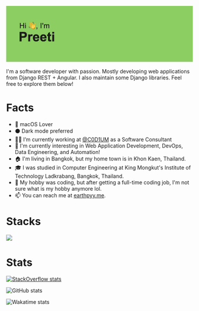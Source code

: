 ![hello there](header.png)

I'm a software developer with passion. Mostly developing web applications from Django REST + Angular. I also maintain some Django libraries. Feel free to explore them below!

# Facts

- 🍎 macOS Lover
- ⚫️ Dark mode preferred
- 👨‍💻 I’m currently working at [@C0D1UM](https://github.com/C0D1UM) as a Software Consultant
- 🌱 I'm currently interesting in Web Application Development, DevOps, Data Engineering, and Automation!
- 🏠 I'm living in Bangkok, but my home town is in Khon Kaen, Thailand.
- 🎓 I was studied in Computer Engineering at King Mongkut's Institute of Technology Ladkrabang, Bangkok, Thailand.
- 🤔 My hobby was coding, but after getting a full-time coding job, I'm not sure what is my hobby anymore lol.
- 📫 You can reach me at [earthpyy.me](https://earthpyy.me).

# Stacks

<a href="https://stackshare.io/earthpyy/my-stack"><img src="https://img.shields.io/badge/tech-stack-blue"></a>

# Stats

[![StackOverflow stats](https://stackoverflow-readme-profile.johannchopin.fr/profile-small/7930117?theme=dark)](https://stackoverflow.com/users/7930117/preeti-y)

![GitHub stats](https://github-readme-stats.vercel.app/api?username=earthpyy&count_private=true&show_icons=true&theme=radical)

![Wakatime stats](https://github-readme-stats.vercel.app/api/wakatime?username=earthpyy&theme=radical&layout=compact)

